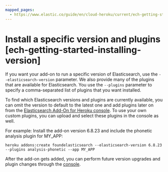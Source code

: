 ```yaml
---
mapped_pages:
  - https://www.elastic.co/guide/en/cloud-heroku/current/ech-getting-started-installing-version.html
---
```


# Install a specific version and plugins [ech-getting-started-installing-version]

If you want your add-on to run a specific version of Elasticsearch, use the `--elasticsearch-version` parameter. We also provide many of the plugins that are available for Elasticsearch. You use the `--plugins` parameter to specify a comma-separated list of plugins that you want installed.

To find which Elasticsearch versions and plugins are currently available, you can omit the version to default to the latest one and add plugins later on from the [Elasticsearch Add-On for Heroku console](https://cloud.elastic.co?page=docs&placement=docs-body). To use your own custom plugins, you can upload and select these plugins in the console as well.

For example: Install the add-on version 6.8.23 and include the phonetic analysis plugin for  MY_APP:

```term
heroku addons:create foundelasticsearch --elasticsearch-version 6.8.23 --plugins analysis-phonetic --app MY_APP
```

After the add-on gets added, you can perform future version upgrades and plugin changes through the [console](ech-getting-started-accessing.md).


